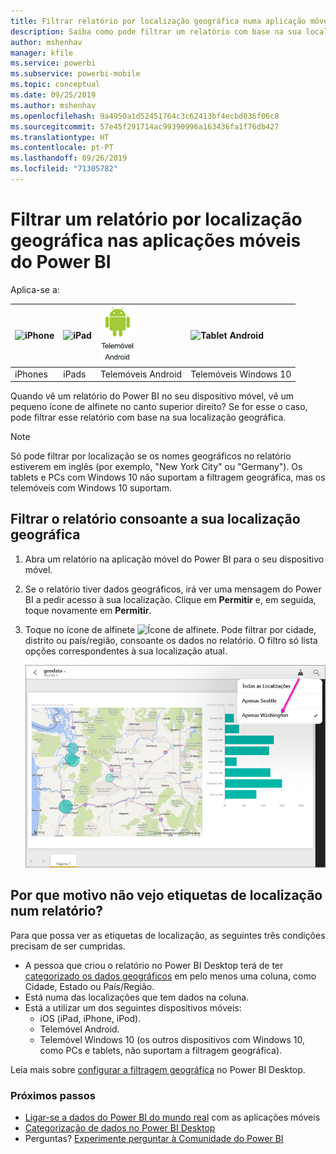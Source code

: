 ```yaml
---
title: Filtrar relatório por localização geográfica numa aplicação móvel do Power BI
description: Saiba como pode filtrar um relatório com base na sua localização geográfica nas aplicações móveis do Power BI, se o proprietário do relatório tiver definido etiquetas geográficas.
author: mshenhav
manager: kfile
ms.service: powerbi
ms.subservice: powerbi-mobile
ms.topic: conceptual
ms.date: 09/25/2019
ms.author: mshenhav
ms.openlocfilehash: 9a4950a1d52451764c3c62413bf4ecbd036f06c8
ms.sourcegitcommit: 57e45f291714ac99390996a163436fa1f76db427
ms.translationtype: HT
ms.contentlocale: pt-PT
ms.lasthandoff: 09/26/2019
ms.locfileid: "71305782"
---
```

# <a name="filter-a-report-by-geographic-location-in-the-power-bi-mobile-apps"></a>Filtrar um relatório por localização geográfica nas aplicações móveis do Power BI
Aplica-se a:

| ![iPhone](./media/mobile-apps-geographic-filtering/iphone-logo-50-px.png) | ![iPad](./media/mobile-apps-geographic-filtering/ipad-logo-50-px.png) | ![Telemóvel Android](./media/mobile-apps-geographic-filtering/android-phone-logo-50-px.png) | ![Tablet Android](./media/mobile-apps-geographic-filtering/win-10-logo-50-px.png) |
|:--- |:--- |:--- |:--- |
| iPhones |iPads |Telemóveis Android |Telemóveis Windows 10 |

Quando vê um relatório do Power BI no seu dispositivo móvel, vê um pequeno ícone de alfinete no canto superior direito? Se for esse o caso, pode filtrar esse relatório com base na sua localização geográfica.

> [!NOTE]
> Só pode filtrar por localização se os nomes geográficos no relatório estiverem em inglês (por exemplo, "New York City" ou "Germany"). Os tablets e PCs com Windows 10 não suportam a filtragem geográfica, mas os telemóveis com Windows 10 suportam.
> 
> 

## <a name="filter-your-report-by-your-geographic-location"></a>Filtrar o relatório consoante a sua localização geográfica
1. Abra um relatório na aplicação móvel do Power BI para o seu dispositivo móvel.
2. Se o relatório tiver dados geográficos, irá ver uma mensagem do Power BI a pedir acesso à sua localização. Clique em **Permitir** e, em seguida, toque novamente em **Permitir**.
3. Toque no ícone de alfinete ![Ícone de alfinete](./media/mobile-apps-geographic-filtering/power-bi-mobile-geo-icon.png). Pode filtrar por cidade, distrito ou país/região, consoante os dados no relatório. O filtro só lista opções correspondentes à sua localização atual.
   
    ![Alfinete de filtro](./media/mobile-apps-geographic-filtering/power-bi-mobile-geo-map-set-filter.png)

## <a name="why-dont-i-see-location-tags-on-a-report"></a>Por que motivo não vejo etiquetas de localização num relatório?
Para que possa ver as etiquetas de localização, as seguintes três condições precisam de ser cumpridas. 

* A pessoa que criou o relatório no Power BI Desktop terá de ter [categorizado os dados geográficos](../../desktop-mobile-geofiltering.md) em pelo menos uma coluna, como Cidade, Estado ou País/Região.
* Está numa das localizações que tem dados na coluna.
* Está a utilizar um dos seguintes dispositivos móveis:
  * iOS (iPad, iPhone, iPod).
  * Telemóvel Android.
  * Telemóvel Windows 10 (os outros dispositivos com Windows 10, como PCs e tablets, não suportam a filtragem geográfica).

Leia mais sobre [configurar a filtragem geográfica](../../desktop-mobile-geofiltering.md) no Power BI Desktop.

### <a name="next-steps"></a>Próximos passos
* [Ligar-se a dados do Power BI do mundo real](mobile-apps-data-in-real-world-context.md) com as aplicações móveis
* [Categorização de dados no Power BI Desktop](../../desktop-data-categorization.md) 
* Perguntas? [Experimente perguntar à Comunidade do Power BI](http://community.powerbi.com/)

